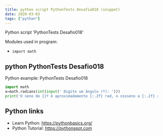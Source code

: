 ```yaml
---
title: python script PythonTests Desafio018 (snippet)
date: 2020-03-03
tags: ["python"]
---
```

Python script 'PythonTests Desafio018'


Modules used in program: 
* `import math`

## python PythonTests Desafio018

Python example: PythonTests Desafio018

```python
import math
a=math.radians(int(input(' Digite um ângulo (º): ')))
print('O seno de {}º é aproximadamente {:.2f} rad, o cosseno a {:.2f} rad, e a tangente a {:.2f} rad'.format((math.degrees(a)),(math.sin(a)),math.cos(a),math.tan(a)))

```

## Python links

- Learn Python: https://pythonbasics.org/
- Python Tutorial: https://pythonspot.com
